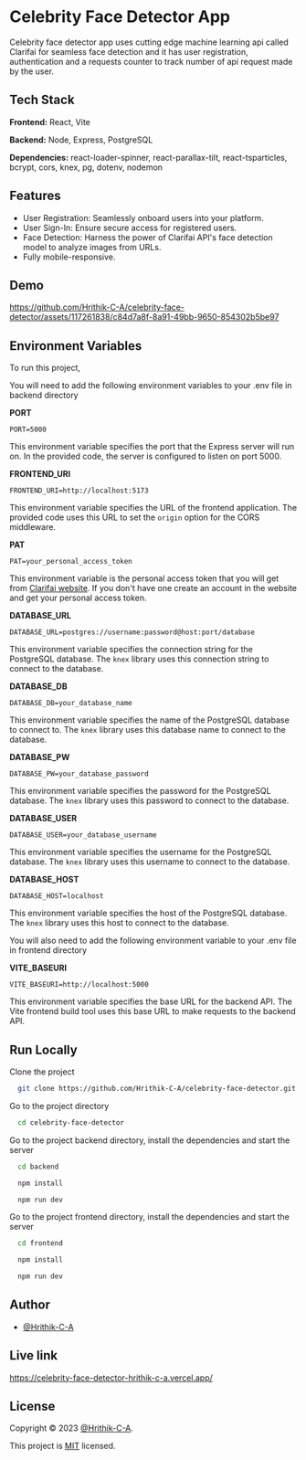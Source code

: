 
# Celebrity Face Detector App

Celebrity face detector app uses cutting edge machine learning api called Clarifai for seamless face detection and it has user registration, authentication and a requests counter to track number of api request made by the user.

## Tech Stack

**Frontend:** React, Vite

**Backend:** Node, Express, PostgreSQL

**Dependencies:** react-loader-spinner, react-parallax-tilt, react-tsparticles, bcrypt, cors, knex, pg, dotenv, nodemon


## Features


- User Registration: Seamlessly onboard users into your platform.
- User Sign-In: Ensure secure access for registered users.
- Face Detection: Harness the power of Clarifai API's face detection model to analyze images from URLs.
- Fully mobile-responsive.



## Demo




https://github.com/Hrithik-C-A/celebrity-face-detector/assets/117261838/c84d7a8f-8a91-49bb-9650-854302b5be97



## Environment Variables

To run this project, 

You will need to add the following environment variables to your .env file in backend directory

**PORT**

```
PORT=5000
```

This environment variable specifies the port that the Express server will run on. In the provided code, the server is configured to listen on port 5000.

**FRONTEND_URI**

```
FRONTEND_URI=http://localhost:5173
```

This environment variable specifies the URL of the frontend application. The provided code uses this URL to set the `origin` option for the CORS middleware.

**PAT**

```
PAT=your_personal_access_token
```

This environment variable is the personal access token that you  will get from [Clarifai website](https://clarifai.com/explore). If you don't have one create an account in the website and get your personal access token.

**DATABASE_URL**

```
DATABASE_URL=postgres://username:password@host:port/database
```

This environment variable specifies the connection string for the PostgreSQL database. The `knex` library uses this connection string to connect to the database.

**DATABASE_DB**

```
DATABASE_DB=your_database_name
```

This environment variable specifies the name of the PostgreSQL database to connect to. The `knex` library uses this database name to connect to the database.

**DATABASE_PW**

```
DATABASE_PW=your_database_password
```

This environment variable specifies the password for the PostgreSQL database. The `knex` library uses this password to connect to the database.

**DATABASE_USER**

```
DATABASE_USER=your_database_username
```

This environment variable specifies the username for the PostgreSQL database. The `knex` library uses this username to connect to the database.

**DATABASE_HOST**

```
DATABASE_HOST=localhost
```

This environment variable specifies the host of the PostgreSQL database. The `knex` library uses this host to connect to the database.


You will also need to add the following environment variable to your .env file in frontend directory

**VITE_BASEURI**

```
VITE_BASEURI=http://localhost:5000
```

This environment variable specifies the base URL for the backend API. The Vite frontend build tool uses this base URL to make requests to the backend API.







## Run Locally

Clone the project

```bash
  git clone https://github.com/Hrithik-C-A/celebrity-face-detector.git
```

Go to the project directory

```bash
  cd celebrity-face-detector
```

Go to the project backend directory, install the dependencies and start the server

```bash
  cd backend

  npm install

  npm run dev
```


Go to the project frontend directory, install the dependencies and start the server

```bash
  cd frontend

  npm install

  npm run dev
```




## Author

- [@Hrithik-C-A](https://github.com/Hrithik-C-A)


## Live link

https://celebrity-face-detector-hrithik-c-a.vercel.app/
## License

Copyright © 2023 [@Hrithik-C-A](https://github.com/Hrithik-C-A).

This project is [MIT](./LICENCE.md) licensed.

